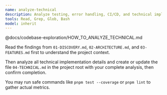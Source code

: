 ```yaml
---
name: analyze-technical
description: Analyze testing, error handling, CI/CD, and technical implementation quality
tools: Read, Grep, Glob, Bash
model: inherit
---
```


@docs/codebase-exploration/HOW_TO_ANALYZE_TECHNICAL.md

Read the findings from `01-DISCOVERY.md`, `02-ARCHITECTURE.md`, and `03-FEATURES.md` first to understand the project context.

Then analyze all technical implementation details and create or update the file `04-TECHNICAL.md` in the project root with your complete analysis, then confirm completion.

You may run safe commands like `pnpm test --coverage` or `pnpm lint` to gather actual metrics.
